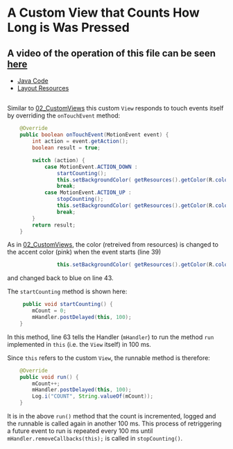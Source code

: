 # A Custom View that Counts How Long is Was Pressed

## A video of the operation of this file can be seen [here](https://youtu.be/ALXd6Tc1kzY)

 - [Java Code](./app/src/main/java/com/example/pckosek/customviews_03) <br>
 - [Layout Resources](./app/src/main/res/layout)

## 
 
Similar to [02_CustomViews](../02_CustomViews) this custom `View` responds to touch events itself by overriding the `onTouchEvent` method:
```java
    @Override
    public boolean onTouchEvent(MotionEvent event) {
        int action = event.getAction();
        boolean result = true;

        switch (action) {
            case MotionEvent.ACTION_DOWN :
                startCounting();
                this.setBackgroundColor( getResources().getColor(R.color.colorAccent) );
                break;
            case MotionEvent.ACTION_UP :
                stopCounting();
                this.setBackgroundColor( getResources().getColor(R.color.colorPrimary) );
                break;
        }
        return result;
    }
```

As in [02_CustomViews](../02_CustomViews), the color (retreived from resources) is changed to the accent color (pink) when the event starts (line 39)
```java
                this.setBackgroundColor( getResources().getColor(R.color.colorPrimary) );
```
 and changed back to blue on line 43.

 The `startCounting` method is shown here:
```java
     public void startCounting() {
        mCount = 0;
        mHandler.postDelayed(this, 100);
    }
```
In this method, line 63 tells the Handler (`mHandler`) to run the method `run` implemented in `this` (i.e. the `View` itself) in 100 ms.

Since `this` refers to the custom `View`, the runnable method is therefore:
```java
    @Override
    public void run() {
        mCount++;
        mHandler.postDelayed(this, 100);
        Log.i("COUNT", String.valueOf(mCount));
    }
```

It is in the above `run()` method that the count is incremented, logged and the runnable is called again in another 100 ms. This process of retriggering a future event to run is repeated every 100 ms until `mHandler.removeCallbacks(this);` is called in `stopCounting()`.




